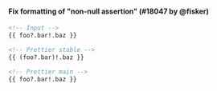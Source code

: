 #### Fix formatting of "non-null assertion" (#18047 by @fisker)

<!-- prettier-ignore -->
```html
<!-- Input -->
{{ foo?.bar!.baz }}

<!-- Prettier stable -->
{{ (foo?.bar)!.baz }}

<!-- Prettier main -->
{{ foo?.bar!.baz }}
```
